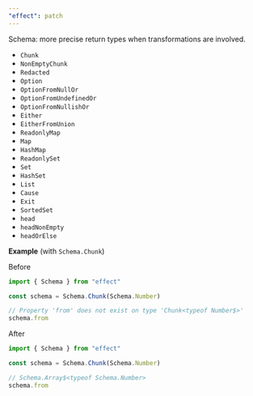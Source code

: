 ```yaml
---
"effect": patch
---
```


Schema: more precise return types when transformations are involved.

- `Chunk`
- `NonEmptyChunk`
- `Redacted`
- `Option`
- `OptionFromNullOr`
- `OptionFromUndefinedOr`
- `OptionFromNullishOr`
- `Either`
- `EitherFromUnion`
- `ReadonlyMap`
- `Map`
- `HashMap`
- `ReadonlySet`
- `Set`
- `HashSet`
- `List`
- `Cause`
- `Exit`
- `SortedSet`
- `head`
- `headNonEmpty`
- `headOrElse`

**Example** (with `Schema.Chunk`)

Before

```ts
import { Schema } from "effect"

const schema = Schema.Chunk(Schema.Number)

// Property 'from' does not exist on type 'Chunk<typeof Number$>'
schema.from
```

After

```ts
import { Schema } from "effect"

const schema = Schema.Chunk(Schema.Number)

// Schema.Array$<typeof Schema.Number>
schema.from
```
